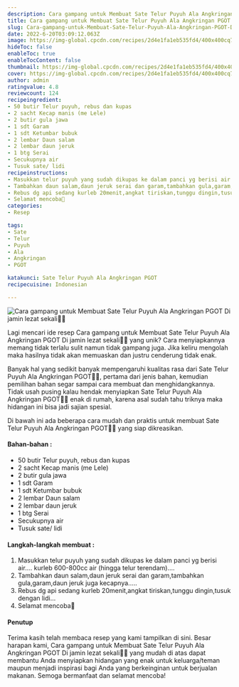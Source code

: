 ```yaml
---
description: Cara gampang untuk Membuat Sate Telur Puyuh Ala Angkringan PGOT Di jamin lezat sekali"
title: Cara gampang untuk Membuat Sate Telur Puyuh Ala Angkringan PGOT Di jamin lezat sekali
slug: Cara-gampang-untuk-Membuat-Sate-Telur-Puyuh-Ala-Angkringan-PGOT-Di-jamin-lezat-sekali
date: 2022-6-20T03:09:12.063Z
image: https://img-global.cpcdn.com/recipes/2d4e1fa1eb535fd4/400x400cq70/photo.jpg
hideToc: false
enableToc: true
enableTocContent: false
thumbnail: https://img-global.cpcdn.com/recipes/2d4e1fa1eb535fd4/400x400cq70/photo.jpg
cover: https://img-global.cpcdn.com/recipes/2d4e1fa1eb535fd4/400x400cq70/photo.jpg
author: admin
ratingvalue: 4.8
reviewcount: 124
recipeingredient:
- 50 butir Telur puyuh, rebus dan kupas
- 2 sacht Kecap manis (me Lele)
- 2 butir gula jawa
- 1 sdt Garam
- 1 sdt Ketumbar bubuk
- 2 lembar Daun salam
- 2 lembar daun jeruk
- 1 btg Serai
- Secukupnya air
- Tusuk sate/ lidi
recipeinstructions:
- Masukkan telur puyuh yang sudah dikupas ke dalam panci yg berisi air.... kurleb 600-800cc air (hingga telur terendam)....
- Tambahkan daun salam,daun jeruk serai dan garam,tambahkan gula,garam,daun jeruk juga kecapnya.....
- Rebus dg api sedang kurleb 20menit,angkat tiriskan,tunggu dingin,tusuk dengan lidi...
- Selamat mencoba🥰
categories:
- Resep

tags:
- Sate
- Telur
- Puyuh
- Ala
- Angkringan
- PGOT

katakunci: Sate Telur Puyuh Ala Angkringan PGOT
recipecuisine: Indonesian

---
```


![Cara gampang untuk Membuat Sate Telur Puyuh Ala Angkringan PGOT Di jamin lezat sekali👩‍🍳](https://img-global.cpcdn.com/recipes/2d4e1fa1eb535fd4/400x400cq70/photo.jpg)

Lagi mencari ide resep Cara gampang untuk Membuat Sate Telur Puyuh Ala Angkringan PGOT Di jamin lezat sekali👩‍🍳 yang unik? Cara menyiapkannya memang tidak terlalu sulit namun tidak gampang juga. Jika keliru mengolah maka hasilnya tidak akan memuaskan dan justru cenderung tidak enak.

Banyak hal yang sedikit banyak mempengaruhi kualitas rasa dari Sate Telur Puyuh Ala Angkringan PGOT👩‍🍳, pertama dari jenis bahan, kemudian pemilihan bahan segar sampai cara membuat dan menghidangkannya. Tidak usah pusing kalau hendak menyiapkan Sate Telur Puyuh Ala Angkringan PGOT👩‍🍳 enak di rumah, karena asal sudah tahu triknya maka hidangan ini bisa jadi sajian spesial.

Di bawah ini ada beberapa cara mudah dan praktis untuk membuat Sate Telur Puyuh Ala Angkringan PGOT👩‍🍳 yang siap dikreasikan.

<!--inarticleads1-->

#### Bahan-bahan :

- 50 butir Telur puyuh, rebus dan kupas
- 2 sacht Kecap manis (me Lele)
- 2 butir gula jawa
- 1 sdt Garam
- 1 sdt Ketumbar bubuk
- 2 lembar Daun salam
- 2 lembar daun jeruk
- 1 btg Serai
- Secukupnya air
- Tusuk sate/ lidi

<!--inarticleads2-->

#### Langkah-langkah membuat :

1. Masukkan telur puyuh yang sudah dikupas ke dalam panci yg berisi air.... kurleb 600-800cc air (hingga telur terendam)....
1. Tambahkan daun salam,daun jeruk serai dan garam,tambahkan gula,garam,daun jeruk juga kecapnya.....
1. Rebus dg api sedang kurleb 20menit,angkat tiriskan,tunggu dingin,tusuk dengan lidi...
1. Selamat mencoba🥰

#### Penutup

Terima kasih telah membaca resep yang kami tampilkan di sini. Besar harapan kami, Cara gampang untuk Membuat Sate Telur Puyuh Ala Angkringan PGOT Di jamin lezat sekali👩‍🍳 yang mudah di atas dapat membantu Anda menyiapkan hidangan yang enak untuk keluarga/teman maupun menjadi inspirasi bagi Anda yang berkeinginan untuk berjualan makanan. Semoga bermanfaat dan selamat mencoba!